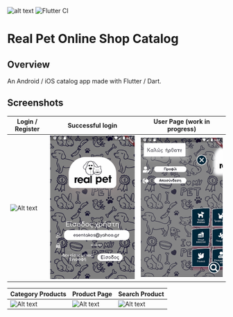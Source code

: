 
![alt text](https://i.imgur.com/dcVYosv.png "Real Pet inc.")
![Flutter CI](https://github.com/esentis/Real-Pet-Online-Catalog/workflows/Flutter%20CI/badge.svg)

# Real Pet Online Shop Catalog

## Overview

An Android / iOS catalog app made with Flutter / Dart.

## Screenshots 




Login / Register| Successful login | User Page (work in progress) 
------------ | -------------| ------------- |
![Alt text](/screenshots/1.gif?raw=true "1") | ![Alt text](/screenshots/2.gif?raw=true "2") | ![Alt text](/screenshots/6.gif?raw=true "3")

Category Products |Product Page| Search Product | 
------------ |------------ | -------------| 
![Alt text](/screenshots/3.gif?raw=true "1") | ![Alt text](/screenshots/4.gif?raw=true "2") |![Alt text](/screenshots/5.gif?raw=true "2")
